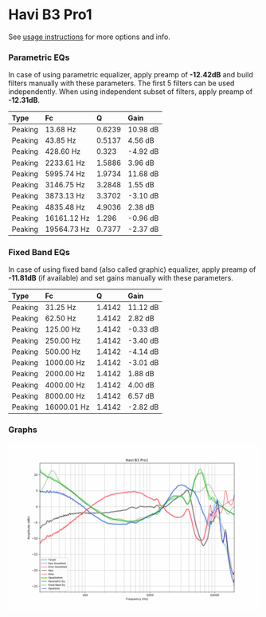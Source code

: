 # Havi B3 Pro1
See [usage instructions](https://github.com/jaakkopasanen/AutoEq#usage) for more options and info.

### Parametric EQs
In case of using parametric equalizer, apply preamp of **-12.42dB** and build filters manually
with these parameters. The first 5 filters can be used independently.
When using independent subset of filters, apply preamp of **-12.31dB**.

| Type    | Fc          |      Q | Gain     |
|:--------|:------------|:-------|:---------|
| Peaking | 13.68 Hz    | 0.6239 | 10.98 dB |
| Peaking | 43.85 Hz    | 0.5137 | 4.56 dB  |
| Peaking | 428.60 Hz   | 0.323  | -4.92 dB |
| Peaking | 2233.61 Hz  | 1.5886 | 3.96 dB  |
| Peaking | 5995.74 Hz  | 1.9734 | 11.68 dB |
| Peaking | 3146.75 Hz  | 3.2848 | 1.55 dB  |
| Peaking | 3873.13 Hz  | 3.3702 | -3.10 dB |
| Peaking | 4835.48 Hz  | 4.9036 | 2.38 dB  |
| Peaking | 16161.12 Hz | 1.296  | -0.96 dB |
| Peaking | 19564.73 Hz | 0.7377 | -2.37 dB |

### Fixed Band EQs
In case of using fixed band (also called graphic) equalizer, apply preamp of **-11.81dB**
(if available) and set gains manually with these parameters.

| Type    | Fc          |      Q | Gain     |
|:--------|:------------|:-------|:---------|
| Peaking | 31.25 Hz    | 1.4142 | 11.12 dB |
| Peaking | 62.50 Hz    | 1.4142 | 2.82 dB  |
| Peaking | 125.00 Hz   | 1.4142 | -0.33 dB |
| Peaking | 250.00 Hz   | 1.4142 | -3.40 dB |
| Peaking | 500.00 Hz   | 1.4142 | -4.14 dB |
| Peaking | 1000.00 Hz  | 1.4142 | -3.01 dB |
| Peaking | 2000.00 Hz  | 1.4142 | 1.88 dB  |
| Peaking | 4000.00 Hz  | 1.4142 | 4.00 dB  |
| Peaking | 8000.00 Hz  | 1.4142 | 6.57 dB  |
| Peaking | 16000.01 Hz | 1.4142 | -2.82 dB |

### Graphs
![](./Havi%20B3%20Pro1.png)